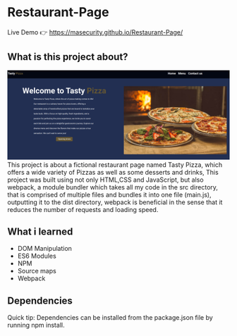 # Restaurant-Page
Live Demo &#128073; https://masecurity.github.io/Restaurant-Page/
## What is this project about?
<img src="./src/images/design.png" width="600px" height="auto">
<br>
This project is about a fictional restaurant page named Tasty Pizza, which offers a wide variety of Pizzas as well as some desserts and drinks, This project was built using not only HTML,CSS and JavaScript, but also webpack, a module bundler which takes all my code in the src directory, that is comprised of multiple files and bundles it into one file (main.js), outputting it to the dist directory, webpack is beneficial in the sense that it reduces the number of requests and loading speed.

## What i learned
- DOM Manipulation
- ES6 Modules
- NPM
- Source maps
- Webpack
## Dependencies
Quick tip: Dependencies can be installed from the package.json file by running npm install.